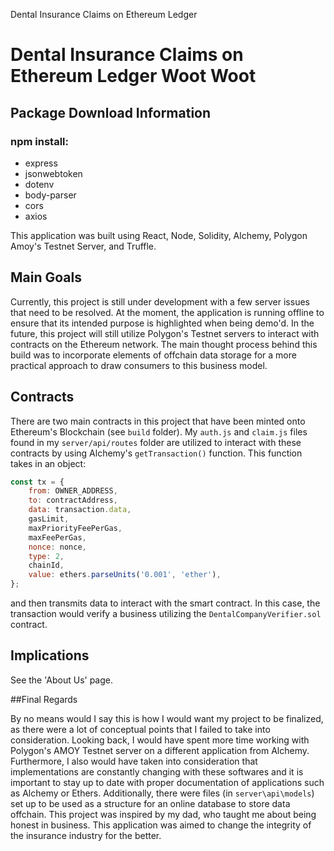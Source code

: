 Dental Insurance Claims on Ethereum Ledger

# Dental Insurance Claims on Ethereum Ledger Woot Woot

## Package Download Information

### npm install:
- express
- jsonwebtoken
- dotenv
- body-parser
- cors
- axios

This application was built using React, Node, Solidity, Alchemy, Polygon Amoy's Testnet Server, and Truffle.

## Main Goals

Currently, this project is still under development with a few server issues that need to be resolved. At the moment, the application is running offline to ensure that its intended purpose is highlighted when being demo'd. In the future, this project will still utilize Polygon's Testnet servers to interact with contracts on the Ethereum network. The main thought process behind this build was to incorporate elements of offchain data storage for a more practical approach to draw consumers to this business model.

## Contracts

There are two main contracts in this project that have been minted onto Ethereum's Blockchain (see `build` folder). My `auth.js` and `claim.js` files found in my `server/api/routes` folder are utilized to interact with these contracts by using Alchemy's `getTransaction()` function. This function takes in an object:

```javascript
const tx = {
    from: OWNER_ADDRESS,
    to: contractAddress,
    data: transaction.data,
    gasLimit,
    maxPriorityFeePerGas,
    maxFeePerGas,
    nonce: nonce,
    type: 2,
    chainId,
    value: ethers.parseUnits('0.001', 'ether'),
};

```
and then transmits data to interact with the smart contract. In this case, the transaction would verify a business utilizing the `DentalCompanyVerifier.sol` contract.
## Implications

See the 'About Us' page.

##Final Regards

By no means would I say this is how I would want my project to be finalized, as there were a lot of conceptual points that I failed to take into consideration. Looking back, I would have spent more time working with Polygon's AMOY Testnet server on a different application from Alchemy. Furthermore, I also would have taken into consideration that implementations are constantly changing with these softwares and it is important to stay up to date with proper documentation of applications such as Alchemy or Ethers. Additionally, there were files (in `server\api\models`) set up to be used as a structure for an online database to store data offchain. This project was inspired by my dad, who taught me about being honest in business. This application was aimed to change the integrity of the insurance industry for the better.
